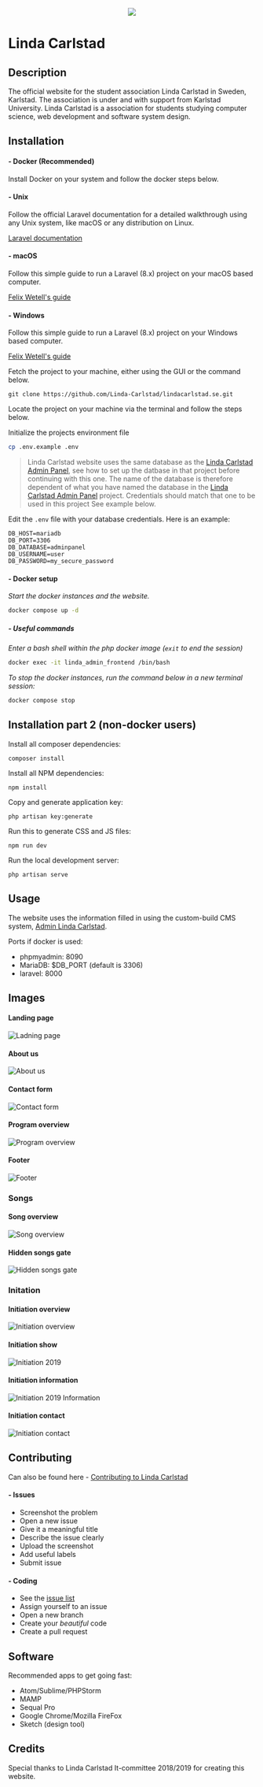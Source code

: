 <p align="center"><img src="https://lindacarlstad.se/img/logo.png"></p>

# Linda Carlstad

## Description
The official website for the student association Linda Carlstad in Sweden, Karlstad. The association is under and with support from Karlstad University. Linda Carlstad is a association for students studying computer science, web development and software system design. 

## Installation

#### - Docker (Recommended)

Install Docker on your system and follow the docker steps below.

#### - Unix
Follow the official Laravel documentation for a detailed walkthrough using any Unix system, like macOS or any distribution on Linux.

[Laravel documentation](https://laravel.com/docs/5.8/installation)

#### - macOS
Follow this simple guide to run a Laravel (8.x) project on your macOS based computer.

[Felix Wetell's guide](https://gist.github.com/felixwetell/37e9778a93563d92e751bf9b1e25f5b2)

#### - Windows
Follow this simple guide to run a Laravel (8.x) project on your Windows based computer.

[Felix Wetell's guide](https://gist.github.com/felixwetell/9e09136af52766dab4be7f616e39a5b2)

Fetch the project to your machine, either using the GUI or the command below.  

```
git clone https://github.com/Linda-Carlstad/lindacarlstad.se.git
```

Locate the project on your machine via the terminal and follow the steps below. 

Initialize the projects environment file
```sh
cp .env.example .env
```

> Linda Carlstad website uses the same database as the [Linda Carlstad Admin Panel](https://github.com/Linda-Carlstad/admin.lindacarlstad.se), see how to set up the datbase in that project before continuing with this one. The name of the database is therefore dependent of what you have named the database in the [Linda Carlstad Admin Panel](https://github.com/Linda-Carlstad/admin.lindacarlstad.se) project. Credentials should match that one to be used in this project See example below.

Edit the `.env` file with your database credentials.
Here is an example:

```
DB_HOST=mariadb
DB_PORT=3306
DB_DATABASE=adminpanel
DB_USERNAME=user
DB_PASSWORD=my_secure_password
```

#### - Docker setup

*Start the docker instances and the website.*
```sh
docker compose up -d
```

##### - Useful commands

*Enter a bash shell within the php docker image (`exit` to end the session)*
```sh
docker exec -it linda_admin_frontend /bin/bash
```
*To stop the docker instances, run the command below in a new terminal session:*
```sh
docker compose stop
```

## Installation part 2 (non-docker users)

Install all composer dependencies: 
```
composer install
```

Install all NPM dependencies:
```
npm install
```

Copy and generate application key:
```
php artisan key:generate
```
Run this to generate CSS and JS files:
```
npm run dev
```

Run the local development server: 
```
php artisan serve
```

## Usage
The website uses the information filled in using the custom-build CMS system, [Admin Linda Carlstad](https://github.com/Linda-Carlstad/admin.lindacarlstad.se). 

Ports if docker is used:

- phpmyadmin: 8090
- MariaDB: $DB_PORT (default is 3306)
- laravel: 8000

## Images
#### Landing page
![Ladning page](https://i.ibb.co/x6RkHhm/landing.png "Ladning page")

#### About us
![About us](https://i.ibb.co/DrkxcDM/about.png "About us")

#### Contact form
![Contact form](https://i.ibb.co/F4s7P7B/contact-form.png "Contact form")

#### Program overview
![Program overview](https://i.ibb.co/vDry00J/programs.png "Program overview")

#### Footer
![Footer](https://i.ibb.co/kX4j9Xv/footer.png "Footer")

### Songs
#### Song overview
![Song overview](https://i.ibb.co/bzbF0nK/songs.png "Song overview")

#### Hidden songs gate
![Hidden songs gate](https://i.ibb.co/31FNHkJ/songs-gate.png "Hidden songs gate")



### Initation
#### Initiation overview
![Initiation overview](https://i.ibb.co/0JhD9DV/initiations.png "Initiation overview")

#### Initiation show
![Initiation 2019](https://i.ibb.co/vqzXhxC/initiation-2019.png "Initiation 2019")

#### Initiation information
![Initiation 2019 Information](https://i.ibb.co/pZC32vZ/initiation-2019-info.png "Initiation 2019 Information")

#### Initiation contact
![Initiation contact](https://i.ibb.co/DYtHsVJ/initiation-2019-contact.png "Initiation contact")


## Contributing

Can also be found here - [Contributing to Linda Carlstad](https://github.com/Linda-Carlstad/lindacarlstad.se/blob/master/CONTRIBUTING.md)

#### - Issues
- Screenshot the problem
- Open a new issue
- Give it a meaningful title
- Describe the issue clearly
- Upload the screenshot
- Add useful labels
- Submit issue

#### - Coding
- See the [issue list](https://github.com/Linda-Carlstad/lindacarlstad.se/issues)
- Assign yourself to an issue
- Open a new branch
- Create your _beautiful_ code
- Create a pull request

## Software
Recommended apps to get going fast:
- Atom/Sublime/PHPStorm
- MAMP
- Sequal Pro
- Google Chrome/Mozilla FireFox
- Sketch (design tool)

## Credits
Special thanks to Linda Carlstad It-committee 2018/2019 for creating this website.
